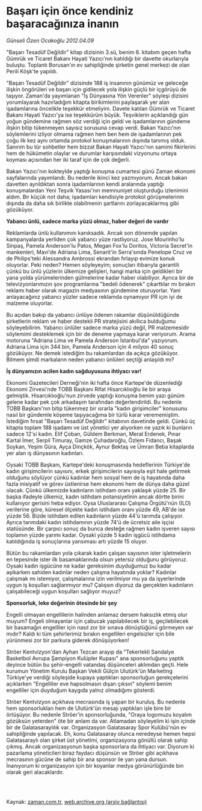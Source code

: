 # Başarı için önce kendiniz başaracağınıza inanın

*Günseli Özen Ocakoğlu 2012.04.09*

<td class="columnist-detail">
<p>"Başarı Tesadüf Değildir" kitap dizisinin 3.sü, benim 6. kitabım geçen hafta Gümrük ve Ticaret Bakanı Hayati Yazıcı'nın katıldığı bir davette okurlarıyla buluştu. Toplantı Borusan'ın ev sahipliğinde şirketin genel merkezi de olan Perili Köşk'te yapıldı.</p>
<p>
<div id="haberMetinDiv">
<p>"Başarı Tesadüf Değildir" dizisinde 188 iş insanının günümüz ve geleceğe ilişkin öngörüleri ve başarı için gidilecek yola ilişkin güçlü bir içgörüyü de taşıyor. Zaman'da yayımlanan "İş Dünyasına Yön Verenler" söyleşi dizisini yorumlayarak hazırladığım kitapta birikimlerini paylaşarak yer alan işadamlarına öncelikle teşekkür etmeliyim. Davete katılan Gümrük ve Ticaret Bakanı Hayati Yazıcı'ya ise teşekkürüm büyük. Teşviklerin açıklandığı gün yoğun gündemine rağmen söz verdiği için geldi ve işadamlarının gündeme ilişkin bitip tükenmeyen sayısız sorusuna cevap verdi. Bakan Yazıcı'nın söylemlerini izliyor olmama rağmen hem ben hem de işadamlarının pek çoğu ilk kez aynı ortamda protokol konuşmalarının dışında tanımış olduk. Sanırım bu tür sohbetler hem bizzat Bakan Hayati Yazıcı'nın samimi fikirlerini hem de hükümetin olaylar ve durumlar karşısındaki vizyonunu ortaya koyması açısından her iki taraf için de çok değerli.
<p> Bakan Yazıcı'nın kokteylde yaptığı konuşma cumartesi günü Zaman ekonomi sayfalarında yayımlandı. Bu nedenle ikinci kez yazmıyorum. Ancak bakan davetten ayrıldıktan sonra işadamlarının kendi aralarında yaptığı konuşmalardan Yeni Teşvik Yasası'nın memnuniyet oluşturduğu izlenimini aldım. Bir küçük not daha; işadamları kendisiyle protokol görüşmelerinin dışında da daha sık birlikte olabilmenin şartlarını zorlayacaklarmış gibi gözüküyor. 
<p><b>Yabancı ünlü, sadece marka yüzü olmaz, haber değeri de vardır</b>
<p> Reklamlarda ünlü kullanımını kanıksadık. Ancak son dönemde yapılan kampanyalarda yerliden çok yabancı yüze rastlıyoruz. Jose Mourinho'lu Sinpaş, Pamela Anderson'lu Patos, Megan Fox'lu Doritos, Victoria Secret'in mankenleri, Mavi'de Adriana Lima, Senarit'in Serra'sında Penelope Cruz ve de Philips'teki Alessandra Ambrossi ekrandan fırlayıp evimize konuk oluyorlar. Peki neden? Hemen söyleyeyim; sonuçları itibarıyla garantili çünkü bu ünlü yüzlerin ülkemize gelişleri, hangi marka için geldikleri bir yana yolda yürümelerinden gülmelerine kadar haber olabiliyor. Ayrıca bir de televizyonlarımızın şov programlarına "bedeli ödenerek" çıkarttılar mı bırakın reklamı haber olarak magazin medyasının gündemine oturuyorlar. Yani anlayacağınız yabancı yüzler sadece reklamda oynamıyor PR için iyi de malzeme oluyorlar.
<p> Bu açıdan bakıp da yabancı ünlüye ödenen rakamlar düşünüldüğünde şirketlerin reklam ve haber destekli PR stratejisini akıllıca bulduğumu söyleyebilirim. Yabancı ünlüler sadece marka yüzü değil, PR malzemesidir söylemimi desteklemek için bir de deneme yapmaya karar veriyorum. Arama motoruna "Adriana Lima ve Pamela Anderson İstanbul'da" yazıyorum. Adriana Lima için 344 bin, Pamela Anderson için 4 milyon 40 sonuç gözüküyor. Ne demek istediğim bu rakamlardan da açıkça gözüküyor. Bilmem şimdi markaların neden yabancı ünlüleri seçtiği anlaşıldı mı?
<p><b>İş dünyamızın acilen kadın sağduyusuna ihtiyacı var!</b>
<p> Ekonomi Gazetecileri Derneği'nin iki hafta önce Kartepe'de düzenlediği Ekonomi Zirvesi'nde TOBB Başkanı Rifat Hisarcıklıoğlu ile bir araya gelmiştik. Hisarcıklıoğlu'nun zirvede yaptığı konuşma benim yazı günüm gelene kadar pek çok arkadaşım tarafından değerlendirildi. Bu nedenle TOBB Başkanı'nın bitip tükenmez bir ısrarla "kadın girişimciler" konusunu nasıl bir gündemle köşeme taşıyacağıma bir türlü karar verememiştim. İstediğim fırsat "Başarı Tesadüf Değildir" kitabının davetinde geldi. Çünkü üç kitapta toplam 188 işadamı ve üst yönetici yer alıyorken ne yazık ki bunların sadece 12'si kadın. Elif Çoban, Güldem Berkman, Meral Erdenek, Pınar Kartal İmer, Serpil Timuray, Gamze Çuhadaroğlu, Özlem Fidancı, Başak Soykan, Yeşim Güra, Ayça Dinçkök, Aynur Bektaş ve Ümran Beba kitaplarda yer alan iş dünyasının kadınları.
<p> Oysaki TOBB Başkanı, Kartepe'deki konuşmasında hedeflerinin Türkiye'de kadın girişimcilerin sayısını, erkek girişimcilerin sayısıyla eşit hale getirmek olduğunu söylüyor çünkü kadınlar hem sosyal hem de iş hayatında daha fazla inisiyatif ve görev üstlenirse hem ekonomi hem de dünya daha güzel olacak. Çünkü ülkemizde kadınların istihdam oranı yaklaşık yüzde 25. Bir başka ifadeyle ülkemiz, kadın istihdam potansiyelinin ancak dörtte birini kullanıyor gerisini heba ediyor. Oysa Uluslararası Çalışma Örgütü'nün (ILO) verilerine göre, küresel ölçekte kadın istihdam oranı yüzde 49, AB'de ise yüzde 56. Bizde istihdam edilen kadınların yüzde 44'ü tarımda çalışıyor. Ayrıca tarımdaki kadın istihdamının yüzde 74'ü de ücretsiz aile işçisi statüsünde. Bir çarpıcı sonuç da bunca desteğe rağmen kadın işveren sayısı toplamın yüzde yarımı kadar. Oysaki yüzde 5 kadın işgücü istihdama katıldığında iş sonuçlarına yansıması artı yüzde 15 oluyor.
<p> Bütün bu rakamlardan yola çıkarak kadın çalışan sayısının ister işletmelerin en tepesinde ister ilk basamaklarında olsun yetersiz olduğunu görüyoruz. Oysaki kadın işgücüne ne kadar gereksinim duyduğumuz bu kadar aşikarken sahiden kadınlar neden çalışma hayatında yoklar? Kadınlar çalışmak mı istemiyor, çalışmalarına izin verilmiyor mu ya da işyerlerinde uygun iş koşulları sağlanmıyor mu? Çalışsın diyoruz da gerçekten kadınların çalışabileceği uygun koşulları sağlıyor muyuz?
<p><b>Sponsorluk, leke değerinin ötesinde bir şey</b>
<p> Engelli olmayan engellilerin halinden anlamaz dersem haksızlık etmiş olur muyum? Engeli olmayanlar için çabucak yapılabilecek bir iş, geçilebilecek bir basamağın engelliler için nasıl zor bir sınava dönüştüğünü görmeyen var mıdır? Kaldı ki tüm şehirlerimiz bırakın engellileri engelsizler için bile yürünmesi zor bir parkura giderek dönüşüyorken!
<p> Ströer Kentvizyon'dan Ayhan Tezcan arayıp da "Tekerlekli Sandalye Basketbol Avrupa Şampiyon Kulüpler Kupası" ana sponsorluğunu yaptık deyince bütün bu şehir-engelli vatandaş düşünceleri aklımdan geçti. Hele kurumun Yönetim Kurulu Başkan Vekili Gülçin Ulutürk'ün Marketing Türkiye'ye verdiği söyleşide kupaya yaptıkları sponsorluğun gerekçelerini açıklarken "Engelliler eve hapsolmasın dışarı çıksın" söylemi benim engelliler için duyduğum kaygıda yalnız olmadığımı gösterdi.
<p> Ströer Kentvizyon açıkhava mecrasında iş yapan bir kuruluş. Bu nedenle hem sponsorlukları hem de Ulutürk'ün mesajı yaptıkları işle bire bir örtüşüyor. Bu nedenle Ströer'in sponsorluğunda, "Oraya logomuzu koyalım gözüksün yeterden" öte bir anlam da var. Atlamadan söyleyelim ki işin içinde bir de Galatasaraylılık var. Organizasyon Galatasaray Spor Kulübü'nün ev sahipliğinde yapılacak. Eh, konu Galatasaray olunca neredeyse hemen hepsi Galatasaraylı olan şirket üst yönetimi, organizasyona gönüllü olarak sahip çıkmış. Ancak organizasyonun başka sponsorlara da ihtiyacı var. Diyorum ki pazarlama yöneticileri biraz faydacı düşünsün ve Ströer gibi açıkhava mecrasının gücüne de sahip bir ana sponsor ile yan yana dursun. İnanıyorum ki organizasyon için bir koyanlar medya görünürlüğünde bin olarak geri alacaklardır.</p></p></p></p></p></p></p></p></p></p></p></p></p></div>
</p>


<p><br>
		 </br></p></td>

Kaynak: [zaman.com.tr](http://zaman.com.tr/yazar.do?yazino=1270597), [web.archive.org (arşiv bağlantısı)](http://web.archive.org/web/20120415110249/http://zaman.com.tr:80/yazar.do?yazino=1270597)
